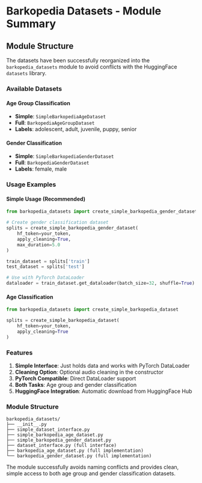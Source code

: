 # Barkopedia Datasets - Module Summary

## Module Structure

The datasets have been successfully reorganized into the `barkopedia_datasets` module to avoid conflicts with the HuggingFace `datasets` library.

### Available Datasets

#### Age Group Classification
- **Simple**: `SimpleBarkopediaAgeDataset`
- **Full**: `BarkopediaAgeGroupDataset`
- **Labels**: adolescent, adult, juvenile, puppy, senior

#### Gender Classification  
- **Simple**: `SimpleBarkopediaGenderDataset`
- **Full**: `BarkopediaGenderDataset`
- **Labels**: female, male

### Usage Examples

#### Simple Usage (Recommended)
```python
from barkopedia_datasets import create_simple_barkopedia_gender_dataset

# Create gender classification dataset
splits = create_simple_barkopedia_gender_dataset(
    hf_token=your_token,
    apply_cleaning=True,
    max_duration=5.0
)

train_dataset = splits['train']
test_dataset = splits['test']

# Use with PyTorch DataLoader
dataloader = train_dataset.get_dataloader(batch_size=32, shuffle=True)
```

#### Age Classification
```python
from barkopedia_datasets import create_simple_barkopedia_dataset

splits = create_simple_barkopedia_dataset(
    hf_token=your_token,
    apply_cleaning=True
)
```

### Features

1. **Simple Interface**: Just holds data and works with PyTorch DataLoader
2. **Cleaning Option**: Optional audio cleaning in the constructor
3. **PyTorch Compatible**: Direct DataLoader support
4. **Both Tasks**: Age group and gender classification
5. **HuggingFace Integration**: Automatic download from HuggingFace Hub

### Module Structure
```
barkopedia_datasets/
├── __init__.py
├── simple_dataset_interface.py
├── simple_barkopedia_age_dataset.py
├── simple_barkopedia_gender_dataset.py
├── dataset_interface.py (full interface)
├── barkopedia_age_dataset.py (full implementation)
└── barkopedia_gender_dataset.py (full implementation)
```

The module successfully avoids naming conflicts and provides clean, simple access to both age group and gender classification datasets.

